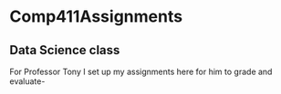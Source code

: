 # Comp411Assignments
## Data Science class
For Professor Tony 
I set up my assignments here for him to grade and evaluate-
